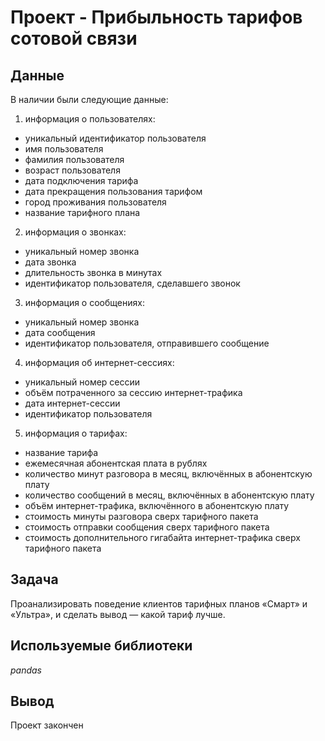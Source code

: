 # Проект - Прибыльность тарифов сотовой связи


## Данные

В наличии были следующие данные:

1. информация о пользователях:
- уникальный идентификатор пользователя
- имя пользователя
- фамилия пользователя
- возраст пользователя
- дата подключения тарифа 
- дата прекращения пользования тарифом 
- город проживания пользователя
- название тарифного плана

2. информация о звонках:
- уникальный номер звонка
- дата звонка
- длительность звонка в минутах
- идентификатор пользователя, сделавшего звонок

3. информация о сообщениях:
- уникальный номер звонка
- дата сообщения
- идентификатор пользователя, отправившего сообщение

4. информация об интернет-сессиях:
- уникальный номер сессии
- объём потраченного за сессию интернет-трафика 
- дата интернет-сессии
- идентификатор пользователя

5. информация о тарифах:
- название тарифа
- ежемесячная абонентская плата в рублях
- количество минут разговора в месяц, включённых в абонентскую плату
- количество сообщений в месяц, включённых в абонентскую плату
- объём интернет-трафика, включённого в абонентскую плату
- стоимость минуты разговора сверх тарифного пакета
- стоимость отправки сообщения сверх тарифного пакета
- стоимость дополнительного гигабайта интернет-трафика сверх тарифного пакета

## Задача

Проанализировать поведение клиентов тарифных планов «Смарт» и «Ультра», и сделать вывод — какой тариф лучше.  

## Используемые библиотеки
*pandas*

## Вывод
Проект закончен
